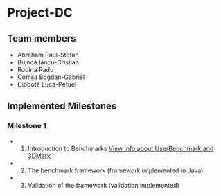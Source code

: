# Project-DC
## Team members
- Abraham Paul-Ștefan
- Bujncă Iancu-Cristian 
- Rodina Radu
- Comșa Bogdan-Gabriel
- Ciobotă Luca-Petuel

## Implemented Milestones
### Milestone 1
- 1. Introduction to Benchmarks [View info about UserBenchmark and 3DMark](Assignment1.pdf)
- 2. The benchmark framework (framework implemented in Java)
- 3. Validation of the framework (validation implemented)
